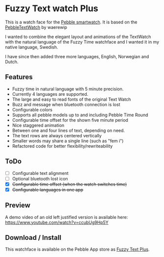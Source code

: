 Fuzzy Text watch Plus
========================
This is a watch face for the [Pebble smartwatch](http://www.getpebble.com). It is based on the
[PebbleTextWatch](https://github.com/wearewip/PebbleTextWatch) by waerewip

I wanted to combine the elegant layout and animations of the TextWatch with the natural language of
the Fuzzy Time watchface and I wanted it in my native language, Swedish.

I have since then added three more languages, English, Norwegian and Dutch.

Features
--------
 - Fuzzy time in natural language with 5 minute precision.
 - Currently 4 languages are supported.
 - The large and easy to read fonts of the original Text Watch
 - Buzz and message when bluetooth connection is lost
 - Configurable colors
 - Supports all pebble models up to and including Pebble Time Round
 - Configurable time offset for the shown five minute period
 - Nice staggered animation
 - Between one and four lines of text, depending on need.
 - The text rows are always centered vertically
 - Smaller words may share a single line (such as "fem i")
 - Refactored code for better flexibility/rewriteability

ToDo
----
 - [ ] Configurable text alignment
 - [ ] Optional bluetooth lost icon
 - [x] ~~Configurable time offset (when the watch switches time)~~
 - [x] ~~Configurable languages in one app~~

Preview
-------
A demo video of an old left justified version is available here:
https://www.youtube.com/watch?v=ccubUg9Hp5Y


Download / Install
------------------
This watchface is available on the Pebble App store as [Fuzzy Text Plus](https://apps.getpebble.com/en_US/application/52de476d6094ff6bf0000046).

